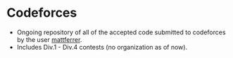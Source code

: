 # Codeforces
- Ongoing repository of all of the accepted code submitted to codeforces by the user [mattferrer](https://codeforces.com/profile/mattferrer).
- Includes Div.1 - Div.4 contests (no organization as of now).
